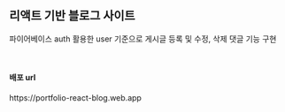 <h2>리액트 기반 블로그 사이트</h2>
 
<p>파이어베이스 auth 활용한 user 기준으로 게시글 등록 및 수정, 삭제 댓글 기능 구현</p>
<br/>

<h4>배포 url</h4> 
<p>https://portfolio-react-blog.web.app</p>
